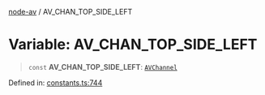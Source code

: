 [node-av](../globals.md) / AV\_CHAN\_TOP\_SIDE\_LEFT

# Variable: AV\_CHAN\_TOP\_SIDE\_LEFT

> `const` **AV\_CHAN\_TOP\_SIDE\_LEFT**: [`AVChannel`](../type-aliases/AVChannel.md)

Defined in: [constants.ts:744](https://github.com/seydx/av/blob/f8631fc881b394300b1479f511d55cf1c370a87f/src/constants/constants.ts#L744)
